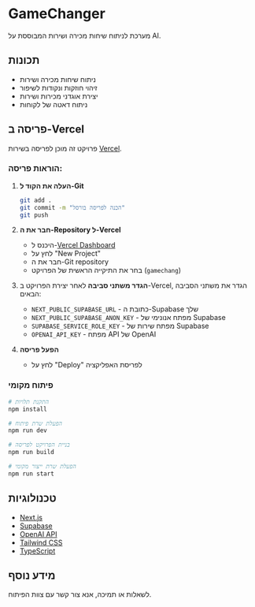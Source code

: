 # GameChanger

מערכת לניתוח שיחות מכירה ושירות המבוססת על AI.

## תכונות

- ניתוח שיחות מכירה ושירות
- זיהוי חוזקות ונקודות לשיפור
- יצירת אוגדני מכירות ושירות
- ניתוח דאטה של לקוחות

## פריסה ב-Vercel

פרויקט זה מוכן לפריסה בשירות [Vercel](https://vercel.com).

### הוראות פריסה:

1. **העלה את הקוד ל-Git**
   ```bash
   git add .
   git commit -m "הכנה לפריסה בורסל"
   git push
   ```

2. **חבר את ה-Repository ל-Vercel**
   - היכנס ל-[Vercel Dashboard](https://vercel.com/dashboard)
   - לחץ על "New Project"
   - חבר את ה-Git repository
   - בחר את התיקייה הראשית של הפרויקט (`gamechang`)

3. **הגדר משתני סביבה**
   לאחר יצירת הפרויקט ב-Vercel, הגדר את משתני הסביבה הבאים:
   - `NEXT_PUBLIC_SUPABASE_URL` - כתובת ה-Supabase שלך
   - `NEXT_PUBLIC_SUPABASE_ANON_KEY` - מפתח אנונימי של Supabase
   - `SUPABASE_SERVICE_ROLE_KEY` - מפתח שירות של Supabase
   - `OPENAI_API_KEY` - מפתח API של OpenAI

4. **הפעל פריסה**
   - לחץ על "Deploy" לפריסת האפליקציה

### פיתוח מקומי

```bash
# התקנת תלויות
npm install

# הפעלת שרת פיתוח
npm run dev

# בניית הפרויקט לפריסה
npm run build

# הפעלת שרת ייצור מקומי
npm run start
```

## טכנולוגיות

- [Next.js](https://nextjs.org/)
- [Supabase](https://supabase.com/)
- [OpenAI API](https://openai.com/blog/openai-api/)
- [Tailwind CSS](https://tailwindcss.com/)
- [TypeScript](https://www.typescriptlang.org/)

## מידע נוסף

לשאלות או תמיכה, אנא צור קשר עם צוות הפיתוח.
